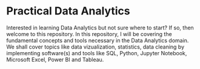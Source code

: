 # Practical Data Analytics
Interested in learning Data Analytics but not sure where to start? If so, then welcome to this repository. In this repository, I will be covering the fundamental concepts and tools necessary in the Data Analytics domain. We shall cover topics like data vizualization, statistics, data cleaning by implementing software(s) and tools like SQL, Python, Jupyter Notebook, Microsoft Excel, Power BI and Tableau.
